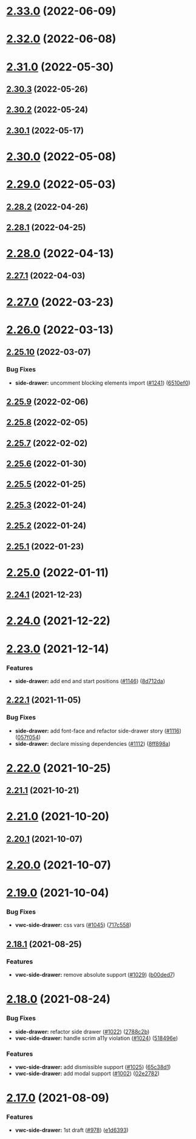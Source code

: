 # [2.33.0](https://github.com/vonage/vivid/compare/v2.32.0...v2.33.0) (2022-06-09)



# [2.32.0](https://github.com/vonage/vivid/compare/v2.31.0...v2.32.0) (2022-06-08)



# [2.31.0](https://github.com/vonage/vivid/compare/v2.30.3...v2.31.0) (2022-05-30)



## [2.30.3](https://github.com/vonage/vivid/compare/v2.30.2...v2.30.3) (2022-05-26)



## [2.30.2](https://github.com/vonage/vivid/compare/v2.30.1...v2.30.2) (2022-05-24)



## [2.30.1](https://github.com/vonage/vivid/compare/v2.30.0...v2.30.1) (2022-05-17)



# [2.30.0](https://github.com/vonage/vivid/compare/v2.29.0...v2.30.0) (2022-05-08)



# [2.29.0](https://github.com/vonage/vivid/compare/v2.28.2...v2.29.0) (2022-05-03)



## [2.28.2](https://github.com/vonage/vivid/compare/v2.28.1...v2.28.2) (2022-04-26)



## [2.28.1](https://github.com/vonage/vivid/compare/v2.28.0...v2.28.1) (2022-04-25)



# [2.28.0](https://github.com/vonage/vivid/compare/v2.27.1...v2.28.0) (2022-04-13)



## [2.27.1](https://github.com/vonage/vivid/compare/v2.27.0...v2.27.1) (2022-04-03)



# [2.27.0](https://github.com/vonage/vivid/compare/v2.26.0...v2.27.0) (2022-03-23)



# [2.26.0](https://github.com/vonage/vivid/compare/v2.25.10...v2.26.0) (2022-03-13)



## [2.25.10](https://github.com/vonage/vivid/compare/v2.25.9...v2.25.10) (2022-03-07)


### Bug Fixes

* **side-drawer:** uncomment blocking elements import ([#1241](https://github.com/vonage/vivid/issues/1241)) ([6510ef0](https://github.com/vonage/vivid/commit/6510ef0aa88547705e1662f748f91bcda0584b13))



## [2.25.9](https://github.com/vonage/vivid/compare/v2.25.8...v2.25.9) (2022-02-06)



## [2.25.8](https://github.com/vonage/vivid/compare/v2.25.7...v2.25.8) (2022-02-05)



## [2.25.7](https://github.com/vonage/vivid/compare/v2.25.6...v2.25.7) (2022-02-02)



## [2.25.6](https://github.com/vonage/vivid/compare/v2.25.5...v2.25.6) (2022-01-30)



## [2.25.5](https://github.com/vonage/vivid/compare/v2.25.3...v2.25.5) (2022-01-25)



## [2.25.3](https://github.com/vonage/vivid/compare/v2.25.2...v2.25.3) (2022-01-24)



## [2.25.2](https://github.com/vonage/vivid/compare/v2.25.1...v2.25.2) (2022-01-24)



## [2.25.1](https://github.com/vonage/vivid/compare/v2.25.0...v2.25.1) (2022-01-23)



# [2.25.0](https://github.com/vonage/vivid/compare/v2.24.1...v2.25.0) (2022-01-11)



## [2.24.1](https://github.com/vonage/vivid/compare/v2.24.0...v2.24.1) (2021-12-23)



# [2.24.0](https://github.com/vonage/vivid/compare/v2.23.0...v2.24.0) (2021-12-22)



# [2.23.0](https://github.com/vonage/vivid/compare/v2.22.1...v2.23.0) (2021-12-14)


### Features

* **side-drawer:** add end and start positions ([#1146](https://github.com/vonage/vivid/issues/1146)) ([8d712da](https://github.com/vonage/vivid/commit/8d712da4caec86d970aa317c33be2f2a44c5297d))



## [2.22.1](https://github.com/vonage/vivid/compare/v2.22.0...v2.22.1) (2021-11-05)


### Bug Fixes

* **side-drawer:** add font-face and refactor side-drawer story ([#1116](https://github.com/vonage/vivid/issues/1116)) ([057f054](https://github.com/vonage/vivid/commit/057f05464021ef446c4b481f93f9eee6eb84d740))
* **side-drawer:** declare missing dependencies ([#1112](https://github.com/vonage/vivid/issues/1112)) ([8ff898a](https://github.com/vonage/vivid/commit/8ff898afe701a54611e4ad8290d1cb40776ad4b1))



# [2.22.0](https://github.com/vonage/vivid/compare/v2.21.1...v2.22.0) (2021-10-25)



## [2.21.1](https://github.com/vonage/vivid/compare/v2.21.0...v2.21.1) (2021-10-21)



# [2.21.0](https://github.com/vonage/vivid/compare/v2.20.1...v2.21.0) (2021-10-20)



## [2.20.1](https://github.com/vonage/vivid/compare/v2.20.0...v2.20.1) (2021-10-07)



# [2.20.0](https://github.com/vonage/vivid/compare/v2.19.0...v2.20.0) (2021-10-07)



# [2.19.0](https://github.com/vonage/vivid/compare/v2.18.1...v2.19.0) (2021-10-04)


### Bug Fixes

* **vwc-side-drawer:** css vars ([#1045](https://github.com/vonage/vivid/issues/1045)) ([717c558](https://github.com/vonage/vivid/commit/717c5588d87ab4e450e44fe043ccfffc9f91fd0b))



## [2.18.1](https://github.com/vonage/vivid/compare/v2.18.0...v2.18.1) (2021-08-25)


### Features

* **vwc-side-drawer:** remove absolute support ([#1029](https://github.com/vonage/vivid/issues/1029)) ([b00ded7](https://github.com/vonage/vivid/commit/b00ded72111a63958d4370609943c160782cf1a2))



# [2.18.0](https://github.com/vonage/vivid/compare/v2.17.0...v2.18.0) (2021-08-24)


### Bug Fixes

* **side-drawer:** refactor side drawer ([#1022](https://github.com/vonage/vivid/issues/1022)) ([2788c2b](https://github.com/vonage/vivid/commit/2788c2bf91e2d753f515d950fb09bfcd0c68657d))
* **vwc-side-drawer:** handle scrim a11y violation ([#1024](https://github.com/vonage/vivid/issues/1024)) ([518496e](https://github.com/vonage/vivid/commit/518496e831d5ec3d16299c7a3bcfb3f8d9956a46))


### Features

* **vwc-side-drawer:** add dismissible support ([#1025](https://github.com/vonage/vivid/issues/1025)) ([65c38d1](https://github.com/vonage/vivid/commit/65c38d130dfdf8b9d2b1c985c498a8f3c7143627))
* **vwc-side-drawer:** add modal support ([#1002](https://github.com/vonage/vivid/issues/1002)) ([02e2782](https://github.com/vonage/vivid/commit/02e278210a9d5f9a612dd8b7f9ae5f462a0fd477))



# [2.17.0](https://github.com/vonage/vivid/compare/v2.16.1...v2.17.0) (2021-08-09)


### Features

* **vwc-side-drawer:** 1st draft ([#978](https://github.com/vonage/vivid/issues/978)) ([e1d6393](https://github.com/vonage/vivid/commit/e1d6393b6a4ce0cda5078211326fb84c7330639a))



